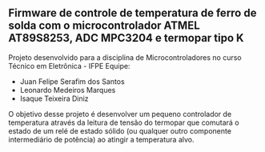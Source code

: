 ## Firmware de controle de temperatura de ferro de solda com o microcontrolador ATMEL AT89S8253, ADC MPC3204 e termopar tipo K
Projeto desenvolvido para a disciplina de Microcontroladores no curso Técnico em Eletrônica - IFPE
Equipe:
 - Juan Felipe Serafim dos Santos
 - Leonardo Medeiros Marques
 - Isaque Teixeira Diniz

O objetivo desse projeto é desenvolver um pequeno controlador de temperatura através da leitura de tensão do termopar que comutará o estado de um relé de estado sólido (ou qualquer outro componente intermediário de potência) ao atingir a temperatura alvo.
